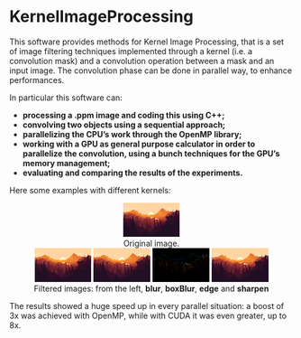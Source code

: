 # KernelImageProcessing
This software provides methods for Kernel Image Processing, that is a set 
of image filtering techniques implemented through a kernel (i.e. a convolution mask)
and a convolution operation between a mask and an input image. The convolution 
phase can be done in parallel way, to enhance performances.

In particular this software can:

- **processing a .ppm image and coding this using C++;**
- **convolving two objects using a sequential approach;**
- **parallelizing the CPU’s work through the OpenMP library;**
- **working with a GPU as general purpose calculator in order to parallelize the convolution, using a bunch techniques for the GPU’s memory management;**
- **evaluating and comparing the results of the experiments.**

Here some examples with different kernels:

<div align="center">

<div>
<img src="demoImages/ridSunset.png" width="20%"/>
</div>
Original image.

</div>

<div align="center">

<div>
<img src="demoImages/sequential_blur.png" width="20%"/>
<img src="demoImages/sequential_boxBlur.png" width="20%""/>
<img src="demoImages/sequential_edge.png" width="20%""/>
<img src="demoImages/sequential_sharpen.png" width="20%""/>
</div>
Filtered images: from the left, <b>blur</b>, <b>boxBlur</b>, <b>edge</b> and <b>sharpen</b>

</div>

The results showed a huge speed up in every parallel
situation: a boost of 3x was achieved with OpenMP, while
with CUDA it was even greater, up to 8x.